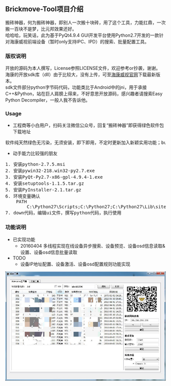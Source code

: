 ## Brickmove-Tool项目介绍
搬砖神器，何为搬砖神器，即别人一次搬十块砖，用了这个工具，力能扛鼎，一次搬一百块不是梦，比元邦效果还好。
<br/>
哈哈哈，玩笑话，此为基于PyQt4.9.4 GUI开发平台使用Python2.7开发的一款针对海康威视前端设备（暂时only支持IPC、IPD）的搜索、批量配置工具。

### 版权说明
开放的源码为本人撰写，License参照LICENSE文件，欢迎参考or抄袭，谢谢。
<br/>
海康的开放sdk库（dll）由于比较大，没有上传，可至[海康威视官网](http://www.hikvision.com/cn/download_61.html)下载最新版本。
<br/>
sdk文件部分python字节码代码，功能类比于Android中的jni，用于承接C++&Python，站在巨人肩膀上得来，不好意思开放源码，感兴趣者请搜索Easy Python Decompiler，一般人我不告诉他。

### Usage
* 工程商等小白用户，扫码关注微信公众号，回复“搬砖神器”即获得绿色软件包下载地址
<pre>
软件纯天然绿色无污染，无须安装，即下即用，不定时更新加入新颖实用功能；but请注意，不要放到中文文件夹中使用哦，会起不来。。。
</pre>
* 动手能力比较强的朋友
<pre>
1. 安装python-2.7.5.msi
2. 安装pywin32-218.win32-py2.7.exe
3. 安装PyQt-Py2.7-x86-gpl-4.9.4-1.exe
4. 安装setuptools-1.1.5.tar.gz
5. 安装PyInstaller-2.1.tar.gz
6. 环境变量确认
	PATH
		C:\Python27\Scripts;C:\Python27;C:\Python27\Lib\site-packages\PyQt4;
7. down代码，编辑ui文件，撰写python代码，执行使用
</pre>

### 功能说明
* 已实现功能
	- 20160404 多线程实现在线设备异步搜索、设备预览、设备osd信息读取&设置、设备osd信息批量读取
* TODO
	- 设备IP地址配置、设备激活、设备osd配置规则功能实现

![gui](https://github.com/jphome/Brickmove-Tool/blob/master/gui.jpg)